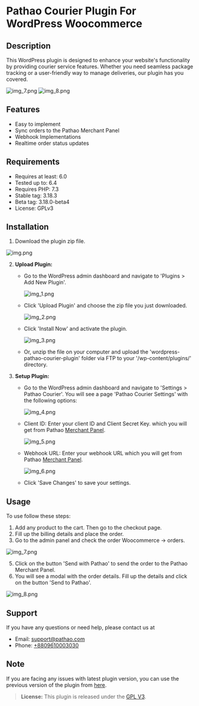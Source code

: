 # Pathao Courier Plugin For WordPress Woocommerce

## Description

This WordPress plugin is designed to enhance your website's functionality by providing courier service features.
Whether you need seamless package tracking or a user-friendly way to manage deliveries, our plugin has you covered.

![img_7.png](screenshots%2Fimg_7.png)
![img_8.png](screenshots%2Fimg_8.png)
## Features

- Easy to implement
- Sync orders to the Pathao Merchant Panel
- Webhook Implementations
- Realtime order status updates

## Requirements
- Requires at least: 6.0
- Tested up to: 6.4
- Requires PHP: 7.3
- Stable tag: 3.18.3
- Beta tag: 3.18.0-beta4
- License: GPLv3


## Installation

1. Download the plugin zip file.

![img.png](screenshots%2Fimg.png)

2. **Upload Plugin:**
   - Go to the WordPress admin dashboard and navigate to 'Plugins > Add New Plugin'.

     ![img_1.png](screenshots%2Fimg_1.png)

   - Click 'Upload Plugin' and choose the zip file you just downloaded.

     ![img_2.png](screenshots%2Fimg_2.png)

   - Click 'Install Now' and activate the plugin.

     ![img_3.png](screenshots%2Fimg_3.png)

   - Or, unzip the file on your computer and upload the 'wordpress-pathao-courier-plugin' folder via FTP to your '/wp-content/plugins/' directory.

4. **Setup Plugin:**
   - Go to the WordPress admin dashboard and navigate to 'Settings > Pathao Courier'.
     You will see a page 'Pathao Courier Settings' with the following options:

     ![img_4.png](screenshots%2Fimg_4.png)

   - Client ID: Enter your client ID and Client Secret Key. which you will get from Pathao [Merchant Panel](https://merchant.pathao.com/courier/developer-api).

     ![img_5.png](screenshots%2Fimg_5.png)

   - Webhook URL: Enter your webhook URL which you will get from Pathao [Merchant Panel](https://merchant.pathao.com/courier/developer-api).

     ![img_6.png](screenshots%2Fimg_6.png)

   - Click 'Save Changes' to save your settings.
## Usage

To use follow these steps:

1. Add any product to the cart. Then go to the checkout page.
2. Fill up the billing details and place the order.
3. Go to the admin panel and check the order Woocommerce -> orders.

![img_7.png](screenshots%2Fimg_7.png)

5. Click on the button 'Send with Pathao' to send the order to the Pathao Merchant Panel.
6. You will see a modal with the order details. Fill up the details and click on the button 'Send to Pathao'.

![img_8.png](screenshots%2Fimg_8.png)


## Support

If you have any questions or need help, please contact us at 

- Email: [support@pathao.com](mailto:support@pathao.com)
- Phone: [+8809610003030](tel:+8809610003030)

## Note
If you are facing any issues with latest plugin version, you can use the previous version of the plugin from [here](https://github.com/pathao-eng/courier-woocommerce-plugin/releases/tag/1.0.4).

> **License:** This plugin is released under the [GPL V3](https://github.com/pathao-eng/courier-woocommerce-plugin/blob/main/license.txt).

